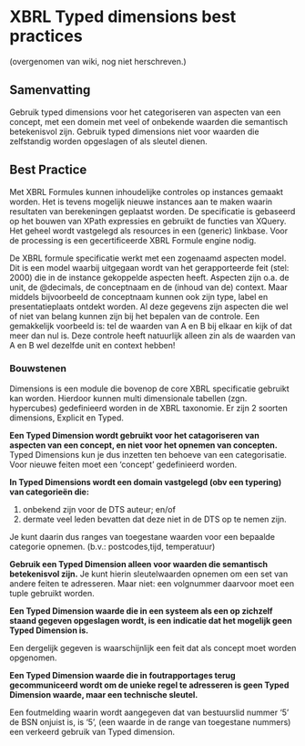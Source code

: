  
# XBRL Typed dimensions best practices
(overgenomen van wiki, nog niet herschreven.)

## Samenvatting

Gebruik typed dimensions voor het categoriseren van aspecten van een concept, met een domein met veel of onbekende waarden die semantisch betekenisvol zijn. Gebruik typed dimensions niet voor waarden die zelfstandig worden opgeslagen of als sleutel dienen.


## Best Practice

Met XBRL Formules kunnen inhoudelijke controles op instances gemaakt worden. Het is tevens mogelijk nieuwe instances aan te maken waarin resultaten van berekeningen geplaatst worden. De specificatie is gebaseerd op het bouwen van XPath expressies en gebruikt de functies van XQuery. Het geheel wordt vastgelegd als resources in een (generic) linkbase. Voor de processing is een gecertificeerde XBRL Formule engine nodig.

De XBRL formule specificatie werkt met een zogenaamd aspecten model. Dit is een model waarbij uitgegaan wordt van het gerapporteerde feit (stel: 2000) die in de instance gekoppelde aspecten heeft. Aspecten zijn o.a. de unit, de @decimals, de conceptnaam en de (inhoud van de) context. Maar middels bijvoorbeeld de conceptnaam kunnen ook zijn type, label en presentatieplaats ontdekt worden. Al deze gegevens zijn aspecten die wel of niet van belang kunnen zijn bij het bepalen van de controle. Een gemakkelijk voorbeeld is: tel de waarden van A en B bij elkaar en kijk of dat meer dan nul is. Deze controle heeft natuurlijk alleen zin als de waarden van A en B wel dezelfde unit en context hebben!

### Bouwstenen
Dimensions is een module die bovenop de core XBRL specificatie gebruikt kan worden. Hierdoor kunnen multi dimensionale tabellen (zgn. hypercubes) gedefinieerd worden in de XBRL taxonomie. Er zijn 2 soorten dimensions, Explicit en Typed.

**Een Typed Dimension wordt gebruikt voor het catagoriseren van aspecten van een concept, en niet voor het opnemen van concepten.**
Typed Dimensions kun je dus inzetten ten behoeve van een categorisatie. Voor nieuwe feiten moet een ‘concept’ gedefinieerd worden.

**In Typed Dimensions wordt een domain vastgelegd (obv een typering) van categorieën die:**

1. onbekend zijn voor de DTS auteur; en/of
2. dermate veel leden bevatten dat deze niet in de DTS op te nemen zijn.

Je kunt daarin dus ranges van toegestane waarden voor een bepaalde categorie opnemen. (b.v.: postcodes,tijd, temperatuur)

**Gebruik een Typed Dimension alleen voor waarden die semantisch betekenisvol zijn.**
Je kunt hierin sleutelwaarden opnemen om een set van andere feiten te adresseren. Maar niet: een volgnummer daarvoor moet een tuple gebruikt worden.


**Een Typed Dimension waarde die in een systeem als een op zichzelf staand gegeven opgeslagen wordt, is een indicatie dat het mogelijk geen Typed Dimension is.**

Een dergelijk gegeven is waarschijnlijk een feit dat als concept moet worden opgenomen.

**Een Typed Dimension waarde die in foutrapportages terug gecommuniceerd wordt om de unieke regel te adresseren is geen Typed Dimension waarde, maar een technische sleutel.**

Een foutmelding waarin wordt aangegeven dat van bestuurslid nummer ‘5’ de BSN onjuist is, is ‘5’, (een waarde in de range van toegestane nummers) een verkeerd gebruik van Typed dimension.

